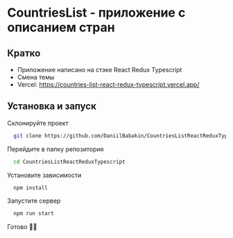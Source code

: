 # CountriesList - приложение с описанием стран

## Кратко
- Приложение написано на стэке React Redux Typescript
- Смена темы
- Vercel: https://countries-list-react-redux-typescript.vercel.app/

## Установка и запуск

Склонируйте проект

```bash
  git clone https://github.com/DaniilBabakin/CountriesListReactReduxTypescript.git
```

Перейдите в папку репозитория

```bash
  cd CountriesListReactReduxTypescript
```

Установите зависимости

```bash
  npm install
```

Запустите сервер

```bash
  npm run start
```
Готово 🐱‍👤
